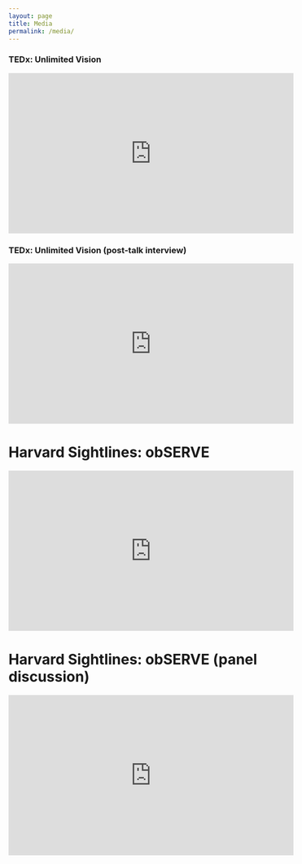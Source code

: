 ```yaml
---
layout: page
title: Media
permalink: /media/
---
```


### TEDx: Unlimited Vision

<iframe width="560" height="315" src="https://www.youtube.com/embed/Nu-IoNHGxF8?si=Xs0EM9vkqMzBmOqz" title="YouTube video player" frameborder="0" allow="accelerometer; autoplay; clipboard-write; encrypted-media; gyroscope; picture-in-picture; web-share" allowfullscreen></iframe>


### TEDx: Unlimited Vision (post-talk interview)

<iframe width="560" height="315" src="https://www.youtube.com/embed/d3f8Fk9m7KE?si=dy1MINTjFUTBeCfy" title="YouTube video player" frameborder="0" allow="accelerometer; autoplay; clipboard-write; encrypted-media; gyroscope; picture-in-picture; web-share" allowfullscreen></iframe>


# Harvard Sightlines: obSERVE

<iframe width="560" height="315" src="https://www.youtube.com/embed/AUwTFaU0sqU?si=jiVJawcRkfNOMS1G" title="YouTube video player" frameborder="0" allow="accelerometer; autoplay; clipboard-write; encrypted-media; gyroscope; picture-in-picture; web-share" allowfullscreen></iframe>


# Harvard Sightlines: obSERVE (panel discussion)

<iframe width="560" height="315" src="https://www.youtube.com/embed/U27QP-L4AGk?si=XqI19VyXvQ4cCx9_" title="YouTube video player" frameborder="0" allow="accelerometer; autoplay; clipboard-write; encrypted-media; gyroscope; picture-in-picture; web-share" allowfullscreen></iframe>

